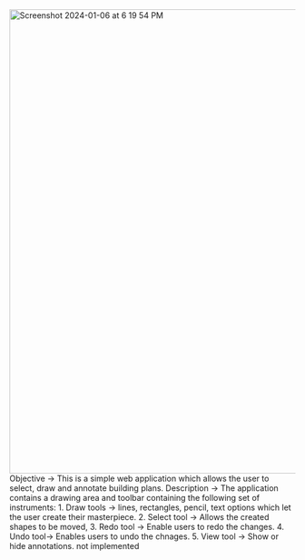 
<img width="817" alt="Screenshot 2024-01-06 at 6 19 54 PM" src="https://github.com/Rupali-app-hub/drawapplication/assets/152596991/585165fc-1333-4f50-bba1-0fe57c3e8b57">
Objective →
This is a simple web application which allows the user to select, draw and annotate building
plans.
Description →
The application contains a drawing area and toolbar containing the following set of
instruments:
1. Draw tools → lines, rectangles, pencil, text options which let the user create their
masterpiece.
2. Select tool → Allows the created shapes to be moved,
3. Redo tool → Enable users to redo the changes. 
4. Undo tool→ Enables users to undo the chnages.
5. View tool → Show or hide annotations. not implemented
